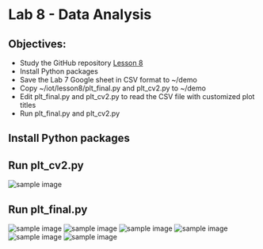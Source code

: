 # Lab 8 - Data Analysis
## Objectives:
- Study the GitHub repository [Lesson 8](https://github.com/kevinwlu/iot/tree/master/lesson8)
- Install Python packages
- Save the Lab 7 Google sheet in CSV format to ~/demo
- Copy ~/iot/lesson8/plt_final.py and plt_cv2.py to ~/demo
- Edit plt_final.py and plt_cv2.py to read the CSV file with customized plot titles
- Run plt_final.py and plt_cv2.py

## Install Python packages

## Run plt_cv2.py
![sample image](https://github.com/mbanks01/EE-322-A/blob/main/lab8/1.1.PNG)


## Run plt_final.py
![sample image](https://github.com/mbanks01/EE-322-A/blob/main/lab8/fig1.PNG)
![sample image](https://github.com/mbanks01/EE-322-A/blob/main/lab8/fig2.PNG)
![sample image](https://github.com/mbanks01/EE-322-A/blob/main/lab8/fig3.PNG)
![sample image](https://github.com/mbanks01/EE-322-A/blob/main/lab8/fig4.PNG)
![sample image](https://github.com/mbanks01/EE-322-A/blob/main/lab8/fig5.PNG)
![sample image](https://github.com/mbanks01/EE-322-A/blob/main/lab8/fig6.PNG)

